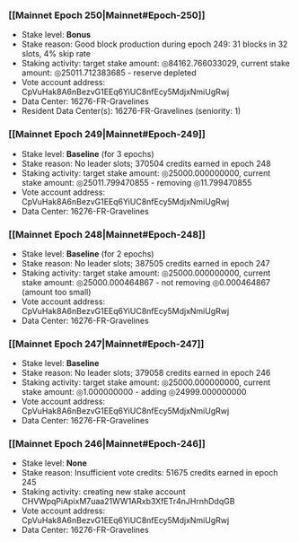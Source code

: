 ### [[Mainnet Epoch 250|Mainnet#Epoch-250]]
* Stake level: **Bonus**
* Stake reason: Good block production during epoch 249: 31 blocks in 32 slots, 4% skip rate
* Staking activity: target stake amount: ◎84162.766033029, current stake amount: ◎25011.712383685 - reserve depleted
* Vote account address: CpVuHak8A6nBezvG1EEq6YiUC8nfEcy5MdjxNmiUgRwj
* Data Center: 16276-FR-Gravelines
* Resident Data Center(s): 16276-FR-Gravelines (seniority: 1)
### [[Mainnet Epoch 249|Mainnet#Epoch-249]]
* Stake level: **Baseline** (for 3 epochs)
* Stake reason: No leader slots; 370504 credits earned in epoch 248
* Staking activity: target stake amount: ◎25000.000000000, current stake amount: ◎25011.799470855 - removing ◎11.799470855
* Vote account address: CpVuHak8A6nBezvG1EEq6YiUC8nfEcy5MdjxNmiUgRwj
* Data Center: 16276-FR-Gravelines
### [[Mainnet Epoch 248|Mainnet#Epoch-248]]
* Stake level: **Baseline** (for 2 epochs)
* Stake reason: No leader slots; 387505 credits earned in epoch 247
* Staking activity: target stake amount: ◎25000.000000000, current stake amount: ◎25000.000464867 - not removing ◎0.000464867 (amount too small)
* Vote account address: CpVuHak8A6nBezvG1EEq6YiUC8nfEcy5MdjxNmiUgRwj
* Data Center: 16276-FR-Gravelines
### [[Mainnet Epoch 247|Mainnet#Epoch-247]]
* Stake level: **Baseline**
* Stake reason: No leader slots; 379058 credits earned in epoch 246
* Staking activity: target stake amount: ◎25000.000000000, current stake amount: ◎1.000000000 - adding ◎24999.000000000
* Vote account address: CpVuHak8A6nBezvG1EEq6YiUC8nfEcy5MdjxNmiUgRwj
* Data Center: 16276-FR-Gravelines
### [[Mainnet Epoch 246|Mainnet#Epoch-246]]
* Stake level: **None**
* Stake reason: Insufficient vote credits: 51675 credits earned in epoch 245
* Staking activity: creating new stake account CHVWpqPiApixM7uaa21WW1ARxb3XfETr4nJHrnhDdqGB
* Vote account address: CpVuHak8A6nBezvG1EEq6YiUC8nfEcy5MdjxNmiUgRwj
* Data Center: 16276-FR-Gravelines